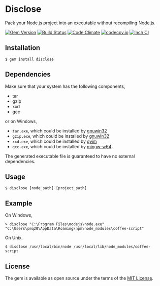 # Disclose

Pack your Node.js project into an executable without recompiling Node.js.

[![Gem Version](https://badge.fury.io/rb/disclose.svg)](https://badge.fury.io/rb/disclose)
[![Build Status](https://travis-ci.org/pmq20/disclose.svg)](https://travis-ci.org/pmq20/disclose)
[![Code Climate](https://codeclimate.com/github/pmq20/disclose/badges/gpa.svg)](https://codeclimate.com/github/pmq20/disclose)
[![codecov.io](https://codecov.io/github/pmq20/disclose/coverage.svg?branch=master)](https://codecov.io/github/pmq20/disclose?branch=master)
[![Inch CI](http://inch-ci.org/github/pmq20/disclose.svg?branch=master)](http://inch-ci.org/github/pmq20/disclose?branch=master)

## Installation

    $ gem install disclose

## Dependencies

Make sure that your system has the following components,

- tar
- gzip
- xxd
- gcc

or on Windows,

- `tar.exe`, which could be installed by [gnuwin32](http://gnuwin32.sourceforge.net)
- `gzip.exe`, which could be installed by [gnuwin32](http://gnuwin32.sourceforge.net)
- `xxd.exe`, which could be installed by [gvim](http://www.vim.org/download.php#pc)
- `gcc.exe`, which could be installed by [mingw-w64](https://sourceforge.net/projects/mingw-w64)

The generated executable file is guaranteed to have no external dependencies.

## Usage

    $ disclose [node_path] [project_path]

## Example

On Windows,

    > disclose "C:\Program Files\nodejs\node.exe" "C:\Users\pmq20\AppData\Roaming\npm\node_modules\coffee-script"

On Unix,

    $ disclose /usr/local/bin/node /usr/local/lib/node_modules/coffee-script

## License

The gem is available as open source under the terms of the [MIT License](http://opensource.org/licenses/MIT).
